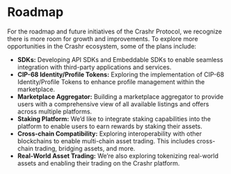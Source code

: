 # Roadmap

For the roadmap and future initiatives of the Crashr Protocol, we recognize there is more room for growth and improvements. To explore more opportunities in the Crashr ecosystem, some of the plans include:

* **SDKs:** Developing API SDKs and Embeddable SDKs to enable seamless integration with third-party applications and services.
* **CIP-68 Identity/Profile Tokens:** Exploring the implementation of CIP-68 Identity/Profile Tokens to enhance profile management within the marketplace.
* **Marketplace Aggregator:** Building a marketplace aggregator to provide users with a comprehensive view of all available listings and offers across multiple platforms.
* **Staking Platform:** We’d like to integrate staking capabilities into the platform to enable users to earn rewards by staking their assets.
* **Cross-chain Compatibility:** Exploring interoperability with other blockchains to enable multi-chain asset trading. This includes cross-chain trading, bridging assets, and more.
* **Real-World Asset Trading:** We’re also exploring tokenizing real-world assets and enabling their trading on the Crashr platform.
